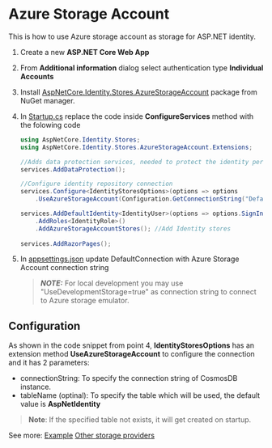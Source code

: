 # Azure Storage Account
This is how to use Azure storage account as storage for ASP.NET identity.

1. Create a new **ASP.NET Core Web App**
2. From **Additional information** dialog select authentication type **Individual Accounts**
3. Install [AspNetCore.Identity.Stores.AzureStorageAccount](https://www.nuget.org/packages/AspNetCore.Identity.Stores.AzureStorageAccount/) package from NuGet manager.
4. In [Startup.cs](AspNetCore.Identity.Stores/SampleWebApplication/Startup.cs#L27) replace the code inside **ConfigureServices** method with the folowing code
    ```csharp
    using AspNetCore.Identity.Stores;
    using AspNetCore.Identity.Stores.AzureStorageAccount.Extensions;
    ```  
    
    ```csharp
    //Adds data protection services, needed to protect the identity personal data
    services.AddDataProtection();

    //Configure identity repository connection
    services.Configure<IdentityStoresOptions>(options => options
        .UseAzureStorageAccount(Configuration.GetConnectionString("DefaultConnection")));

    services.AddDefaultIdentity<IdentityUser>(options => options.SignIn.RequireConfirmedAccount = true)
        .AddRoles<IdentityRole>()
        .AddAzureStorageAccountStores(); //Add Identity stores
        
    services.AddRazorPages();
    ```  
5. In [appsettings.json](AspNetCore.Identity.Stores/SampleWebApplication/appsettings.json) update DefaultConnection with Azure Storage Account connection string
    > **_NOTE:_**  For local development you may use "UseDevelopmentStorage=true" as connection string to connect to Azure storage emulator.

## Configuration
As shown in the code snippet from point 4, **IdentityStoresOptions** has an extension method **UseAzureStorageAccount** to configure the connection and it has 2 parameters:
- connectionString: To specify the connection string of CosmosDB instance.
- tableName (optinal): To specify the table which will be used, the default value is **AspNetIdentity**

> **Note**: If the specified table not exists, it will get created on startup.

See more:
[Example](AspNetCore.Identity.Stores/SampleWebApplication)
[Other storage providers](README.md)